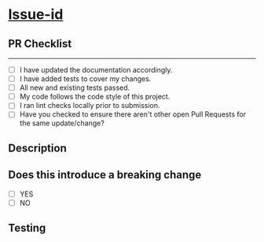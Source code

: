 # [Issue-id](https://github.com/Azure/caf-terraform-landingzones-starter/issues/ISSUE-ID-GOES-HERE)

## PR Checklist

---

<!-- Use the check list below to ensure your branch is ready for PR. -->

- [ ] I have updated the documentation accordingly.
- [ ] I have added tests to cover my changes.
- [ ] All new and existing tests passed.
- [ ] My code follows the code style of this project.
- [ ] I ran lint checks locally prior to submission.
- [ ] Have you checked to ensure there aren't other open Pull Requests for the same update/change?

## Description

<!-- Concise description of the problem and the solution or the feature being added -->

## Does this introduce a breaking change

- [ ] YES
- [ ] NO

<!-- If this introduces a breaking change, please describe the impact and migration path for existing applications below. -->

## Testing

<!-- Instructions for testing and validation of your code -->
